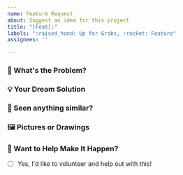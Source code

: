 ```yaml
---
name: Feature Request
about: Suggest an idea for this project
title: "[Feat]:"
labels: ":raised_hand: Up for Grabs, :rocket: Feature"
assignees: ''

---
```


### 🚀 What's the Problem?
<!-- Tell us what's not working right or what's getting in your way -->


### 💡 Your Dream Solution
<!-- Tell us what you wish for, with as much detail as you like -->


### 🤔 Seen anything similar?
<!-- Share other things you've tried or seen that are close to what you're thinking -->


### 🖼️ Pictures or Drawings
<!-- Share any picture or drawing that shows your idea if you have -->


### 👐 Want to Help Make It Happen?
- [ ] Yes, I'd like to volunteer and help out with this!
